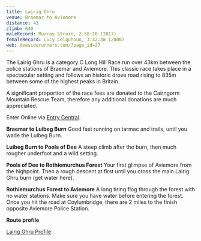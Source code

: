 ```yaml
---
title: Lairig Ghru
venue: Braemar to Aviemore
distance: 43
climb: 640
maleRecord: Murray Strain, 2:58:10 (2017)
femaleRecord: Lucy Colquhoun, 3:32:38 (2006)
web: deesiderunners.com/?page_id=27
---
```


The Lairig Ghru is a category C Long Hill Race run over 43km between
the police stations of Braemar and Aviemore. This classic race takes
place in a spectacular setting and follows an historic drove road
rising to 835m between some of the highest peaks in Britain.

A significant proportion of the race fees are donated to the Cairngorm
Mountain Rescue Team, therefore any additional donations are much
appreciated.

Enter Online via [Entry Central](https://www.sientries.co.uk).

**Braemar to Luibeg Burn**
Good fast running on tarmac and trails, until you wade the Luibeg Burn.

**Luibeg Burn to Pools of Dee**
A steep climb after the burn, then much rougher underfoot and a wild setting.

**Pools of Dee to Rothiemurchus Forest**
Your first glimpse of Aviemore from the highpoint. Then a rough
descent at first until you cross the main Lairig Ghru burn (get water
here).

**Rothiemurchus Forest to Aviemore**
A long tiring flog through the forest with no water stations. Make
sure you have water before entering the forest. Once you hit the road
at Coylumbridge, there are 2 miles to the finish opposite Aviemore
Police Station.

**Route profile**

[Lairig Ghru Profile](http://chris-upson.com/raceprofiles/LairigGhruProfile.jpg)
